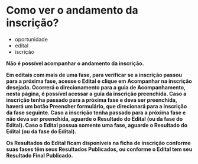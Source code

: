 # Como ver o andamento da inscrição?

- oportunidade
- edital
- iscrição


<b>Não é possível acompanhar o andamento da inscrição. 

Em editais com mais de uma fase, para verificar se a inscrição passou para a próxima fase, acesse o Edital e clique em Acompanhar na inscrição desejada. 
Ocorrerá o direcionamento para a guia de Acompanhamento, nesta página, é possível acessar a guia da inscrição preenchida. 
Caso a inscrição tenha passado para a próxima fase e deva ser preenchida, haverá um botão Preencher formulário, que direcionará para a inscrição da fase seguinte. 
Caso a inscrição tenha passado para a próxima fase e não deva ser preenchida, aguarde o Resultado do Edital (ou da fase do Edital). 
Caso o Edital possua somente uma fase, aguarde o Resultado do Edital (ou da fase do Edital). 

Os Resultados do Edital ficam disponíveis na ficha de inscrição conforme suas fases têm seus Resultados Publicados, ou conforme o Edital tem seu Resultado Final Publicado.</b>
